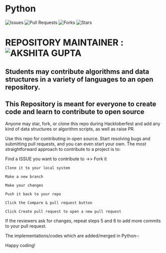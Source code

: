 # Python


![Issues](https://img.shields.io/github/issues/akshitagit/Python)
![Pull Requests](https://img.shields.io/github/issues-pr/akshitagit/Python)
![Forks](https://img.shields.io/github/forks/akshitagit/Python)
![Stars](https://img.shields.io/github/stars/akshitagit/Python)


# REPOSITORY MAINTAINER : ![AKSHITA GUPTA](https://github.com/akshitagupta15june) 

## Students may contribute algorithms and data structures in a variety of languages to an open repository.

## This Repository is meant for everyone to create code and learn to contribute to open source

Anyone may star, fork, or clone this repo during Hacktoberfest and add any kind of data structures or algorithm scripts, as well as raise PR.

Use this repo for contributing in open source.
Start resolving bugs and submitting pull requests, and you can even start your own.
The most straightforward approach to contribute to a project is to:

Find a ISSUE you want to contribute to ->> Fork it

    Clone it to your local system

    Make a new branch

    Make your changes

    Push it back to your repo

    Click the Compare & pull request button

    Click Create pull request to open a new pull request

If the reviewers ask for changes, repeat steps 5 and 6 to add more commits to your pull request.

The implementations/codes which are added/merged in Python-:





Happy coding!
